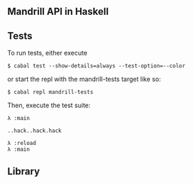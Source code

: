 Mandrill API in Haskell
---------------------------

## Tests

To run tests, either execute

    $ cabal test --show-details=always --test-option=--color

or start the repl with the mandrill-tests target like so:

    $ cabal repl mandrill-tests

Then, execute the test suite:

    λ :main

    ..hack..hack.hack

    λ :reload
    λ :main

## Library 
